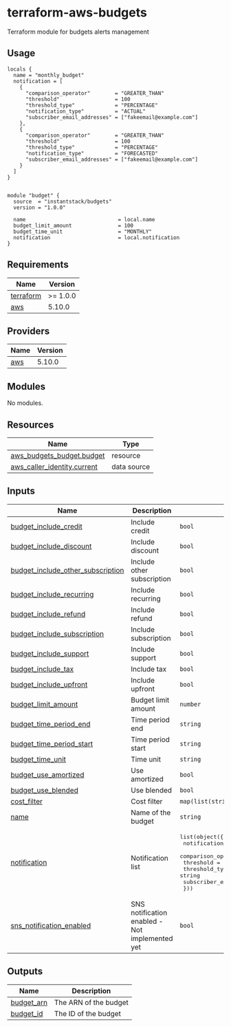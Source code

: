 # terraform-aws-budgets
Terraform module for budgets alerts management

## Usage
```hcl
locals {
  name = "monthly_budget"
  notification = [
    {
      "comparison_operator"        = "GREATER_THAN"
      "threshold"                  = 100
      "threshold_type"             = "PERCENTAGE"
      "notification_type"          = "ACTUAL"
      "subscriber_email_addresses" = ["fakeemail@example.com"]
    },
    {
      "comparison_operator"        = "GREATER_THAN"
      "threshold"                  = 100
      "threshold_type"             = "PERCENTAGE"
      "notification_type"          = "FORECASTED"
      "subscriber_email_addresses" = ["fakeemail@example.com"]
    }
  ]
}


module "budget" {
  source  = "instantstack/budgets"
  version = "1.0.0"

  name                              = local.name
  budget_limit_amount               = 100
  budget_time_unit                  = "MONTHLY"
  notification                      = local.notification
}
```

## Requirements

| Name | Version |
|------|---------|
| <a name="requirement_terraform"></a> [terraform](#requirement\_terraform) | >= 1.0.0 |
| <a name="requirement_aws"></a> [aws](#requirement\_aws) | 5.10.0 |

## Providers

| Name | Version |
|------|---------|
| <a name="provider_aws"></a> [aws](#provider\_aws) | 5.10.0 |

## Modules

No modules.

## Resources

| Name | Type |
|------|------|
| [aws_budgets_budget.budget](https://registry.terraform.io/providers/hashicorp/aws/5.10.0/docs/resources/budgets_budget) | resource |
| [aws_caller_identity.current](https://registry.terraform.io/providers/hashicorp/aws/5.10.0/docs/data-sources/caller_identity) | data source |

## Inputs

| Name | Description | Type | Default | Required |
|------|-------------|------|---------|:--------:|
| <a name="input_budget_include_credit"></a> [budget\_include\_credit](#input\_budget\_include\_credit) | Include credit | `bool` | `true` | no |
| <a name="input_budget_include_discount"></a> [budget\_include\_discount](#input\_budget\_include\_discount) | Include discount | `bool` | `true` | no |
| <a name="input_budget_include_other_subscription"></a> [budget\_include\_other\_subscription](#input\_budget\_include\_other\_subscription) | Include other subscription | `bool` | `true` | no |
| <a name="input_budget_include_recurring"></a> [budget\_include\_recurring](#input\_budget\_include\_recurring) | Include recurring | `bool` | `true` | no |
| <a name="input_budget_include_refund"></a> [budget\_include\_refund](#input\_budget\_include\_refund) | Include refund | `bool` | `false` | no |
| <a name="input_budget_include_subscription"></a> [budget\_include\_subscription](#input\_budget\_include\_subscription) | Include subscription | `bool` | `true` | no |
| <a name="input_budget_include_support"></a> [budget\_include\_support](#input\_budget\_include\_support) | Include support | `bool` | `true` | no |
| <a name="input_budget_include_tax"></a> [budget\_include\_tax](#input\_budget\_include\_tax) | Include tax | `bool` | `true` | no |
| <a name="input_budget_include_upfront"></a> [budget\_include\_upfront](#input\_budget\_include\_upfront) | Include upfront | `bool` | `true` | no |
| <a name="input_budget_limit_amount"></a> [budget\_limit\_amount](#input\_budget\_limit\_amount) | Budget limit amount | `number` | `100` | no |
| <a name="input_budget_time_period_end"></a> [budget\_time\_period\_end](#input\_budget\_time\_period\_end) | Time period end | `string` | `"2087-06-15_00:00"` | no |
| <a name="input_budget_time_period_start"></a> [budget\_time\_period\_start](#input\_budget\_time\_period\_start) | Time period start | `string` | `"2024-01-01_00:00"` | no |
| <a name="input_budget_time_unit"></a> [budget\_time\_unit](#input\_budget\_time\_unit) | Time unit | `string` | `"MONTHLY"` | no |
| <a name="input_budget_use_amortized"></a> [budget\_use\_amortized](#input\_budget\_use\_amortized) | Use amortized | `bool` | `false` | no |
| <a name="input_budget_use_blended"></a> [budget\_use\_blended](#input\_budget\_use\_blended) | Use blended | `bool` | `false` | no |
| <a name="input_cost_filter"></a> [cost\_filter](#input\_cost\_filter) | Cost filter | `map(list(string))` | `{}` | no |
| <a name="input_name"></a> [name](#input\_name) | Name of the budget | `string` | n/a | yes |
| <a name="input_notification"></a> [notification](#input\_notification) | Notification list | <pre>list(object({<br>      notification_type          = string<br>      comparison_operator        = string<br>      threshold                  = string<br>      threshold_type             = string<br>      subscriber_email_addresses = list(string)<br>    }))</pre> | n/a | yes |
| <a name="input_sns_notification_enabled"></a> [sns\_notification\_enabled](#input\_sns\_notification\_enabled) | SNS notification enabled - Not implemented yet | `bool` | `false` | no |

## Outputs

| Name | Description |
|------|-------------|
| <a name="output_budget_arn"></a> [budget\_arn](#output\_budget\_arn) | The ARN of the budget |
| <a name="output_budget_id"></a> [budget\_id](#output\_budget\_id) | The ID of the budget |
